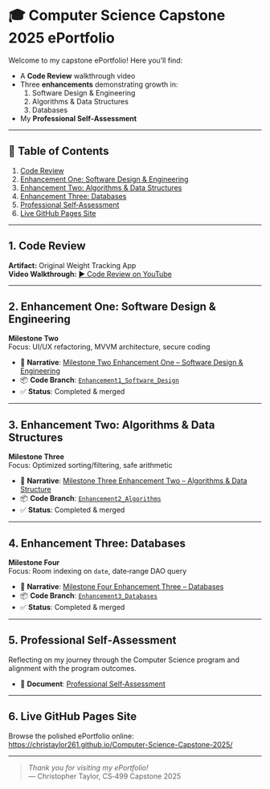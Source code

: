 # 🎓 Computer Science Capstone 2025 ePortfolio

Welcome to my capstone ePortfolio! Here you’ll find:

- A **Code Review** walkthrough video  
- Three **enhancements** demonstrating growth in:
  1. Software Design & Engineering  
  2. Algorithms & Data Structures  
  3. Databases  
- My **Professional Self‑Assessment**

---

## 📑 Table of Contents

1. [Code Review](#1-code-review)  
2. [Enhancement One: Software Design & Engineering](#2-enhancement-one-software-design--engineering)  
3. [Enhancement Two: Algorithms & Data Structures](#3-enhancement-two-algorithms--data-structures)  
4. [Enhancement Three: Databases](#4-enhancement-three-databases)  
5. [Professional Self‑Assessment](#5-professional-self-assessment)  
6. [Live GitHub Pages Site](#6-live-github-pages-site)  

---

## 1. Code Review

**Artifact:** Original Weight Tracking App  
**Video Walkthrough:** [▶️ Code Review on YouTube](https://youtu.be/your-video-id)

---

## 2. Enhancement One: Software Design & Engineering

**Milestone Two**  
Focus: UI/UX refactoring, MVVM architecture, secure coding

- 📄 **Narrative**: [Milestone Two Enhancement One – Software Design & Engineering](Milestone2_Enhancement1_Software_Design_and_Engineering.md)  
- 📦 **Code Branch**: [`Enhancement1_Software_Design`](https://github.com/christaylor261/Computer-Science-Capstone-2025/compare/main...Enhancement1_Software_Design)  
- ✅ **Status**: Completed & merged  

---

## 3. Enhancement Two: Algorithms & Data Structures

**Milestone Three**  
Focus: Optimized sorting/filtering, safe arithmetic

- 📄 **Narrative**: [Milestone Three Enhancement Two – Algorithms & Data Structure](Milestone3_Enhancement2_Algorithms_and_Data_Structure.md)  
- 📦 **Code Branch**: [`Enhancement2_Algorithms`](https://github.com/christaylor261/Computer-Science-Capstone-2025/compare/main...Enhancement2_Algorithms)  
- ✅ **Status**: Completed & merged  

---

## 4. Enhancement Three: Databases

**Milestone Four**  
Focus: Room indexing on `date`, date‑range DAO query

- 📄 **Narrative**: [Milestone Four Enhancement Three – Databases](Milestone4_Enhancement3_Databases.md)  
- 📦 **Code Branch**: [`Enhancement3_Databases`](https://github.com/christaylor261/Computer-Science-Capstone-2025/compare/main...Enhancement3_Databases)  
- ✅ **Status**: Completed & merged  

---

## 5. Professional Self‑Assessment

Reflecting on my journey through the Computer Science program and alignment with the program outcomes.

- 📄 **Document**: [Professional Self‑Assessment](Professional_Self_Assessment.docx)  

---

## 6. Live GitHub Pages Site

Browse the polished ePortfolio online:  
https://christaylor261.github.io/Computer-Science-Capstone-2025/

---

> _Thank you for visiting my ePortfolio!_  
> — Christopher Taylor, CS‑499 Capstone 2025  
